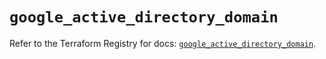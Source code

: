 # `google_active_directory_domain`

Refer to the Terraform Registry for docs: [`google_active_directory_domain`](https://registry.terraform.io/providers/hashicorp/google-beta/6.48.0/docs/resources/google_active_directory_domain).
